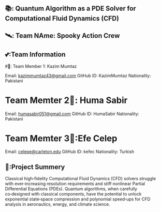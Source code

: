 ## 📚: Quantum Algorithm as a PDE Solver for Computational Fluid Dynamics (CFD)

## 🛰️: Team NAme: Spooky Action Crew

## 💕:Team Information
  #🧠: Team Member 1: Kazim Mumtaz

   Email: kazimmumtaz43@gmail.com
   GitHub ID: KazimMumtaz
   Nationality: Pakistani

 # Team Memter 2👼: Huma Sabir
 Email: humasabir051@gmail.com
 GitHub ID: HumaSabir
 Nationality: Pakistani

 # Team Memter 3👬:Efe Celep
 Email: celepe@carleton.edu
 GitHub ID: kefec
 Nationality: Turkish 

## 📃:Project Summery

Classical high‑fidelity Computational Fluid Dynamics (CFD) solvers struggle with ever‑increasing resolution requirements and stiff nonlinear Partial Differential Equations (PDEs). Quantum algorithms, when carefully co‑designed with classical components, have the potential to unlock exponential state‑space compression and polynomial speed‑ups for CFD analysis in aeronautics, energy, and climate science.
